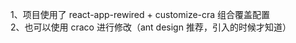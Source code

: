  1、项目使用了 react-app-rewired + customize-cra 组合覆盖配置  
 2、也可以使用 craco 进行修改（ant design 推荐，引入的时候才知道）
 
  
